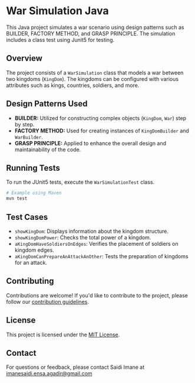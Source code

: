 # War Simulation Java

This Java project simulates a war scenario using design patterns such as BUILDER, FACTORY METHOD, and GRASP PRINCIPLE. The simulation includes a class test using Junit5 for testing.

## Overview

The project consists of a `WarSimulation` class that models a war between two kingdoms (`KingDom`). The kingdoms can be configured with various attributes such as kings, countries, soldiers, and more.

## Design Patterns Used

- **BUILDER:** Utilized for constructing complex objects (`KingDom`, `War`) step by step.
- **FACTORY METHOD:** Used for creating instances of `KingDomBuilder` and `WarBuilder`.
- **GRASP PRINCIPLE:** Applied to enhance the overall design and maintainability of the code.

## Running Tests

To run the JUnit5 tests, execute the `WarSimulationTest` class.

```bash
# Example using Maven
mvn test
```

## Test Cases

- `showKingDom`: Displays information about the kingdom structure.
- `showKingDomPower`: Checks the total power of a kingdom.
- `aKingDomHaveSoldiersOnEdges`: Verifies the placement of soldiers on kingdom edges.
- `aKingDomCanPrepareAnAttackAnOther`: Tests the preparation of kingdoms for an attack.

## Contributing

Contributions are welcome! If you'd like to contribute to the project, please follow our [contribution guidelines](CONTRIBUTING.md).

## License

This project is licensed under the [MIT License](LICENSE.md).

## Contact

For questions or feedback, please contact Saidi Imane at imanesaidi.ensa.agadir@gmail.com
